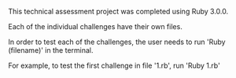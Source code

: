 This technical assessment project was completed using Ruby 3.0.0.

Each of the individual challenges have their own files.

In order to test each of the challenges, the user needs to run 'Ruby (filename)' in the terminal. 

For example, to test the first challenge in file '1.rb', run 'Ruby 1.rb'
